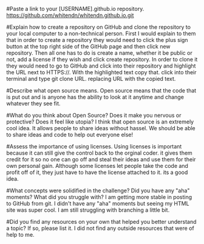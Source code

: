 #Paste a link to your [USERNAME].github.io repository.
https://github.com/whitendn/whitendn.github.io.git

#Explain how to create a repository on GitHub and clone the repository to your local computer to a non-technical person.
First I would explain to them that in order to create a repository they would need to click the plus sign button at the top right side of the GitHub page and then click new repository. Then all one has to do is create a name, whether it be public or not, add a license if they wish and click create repository. In order to clone it they would need to go to GitHub and click into their repository and highlight the URL next to HTTPS://. With the highlighted text copy that. click into their terminal and type git clone URL. replacing URL with the copied text. 

#Describe what open source means.
Open source means that the code that is put out and is anyone has the ability to look at it anytime and change whatever they see fit. 

#What do you think about Open Source? Does it make you nervous or protective? Does it feel like utopia?
I think that open source is an extremely cool idea. It allows people to share ideas without hassel. We should be able to share ideas and code to help out everyone else!

#Assess the importance of using licenses.
Using licenses is important because it can still give the control back to the orginal coder. it gives them credit for it so no one can go off and steal their ideas and use them for their own personal gain. Although some licenses let people take the code and profit off of it, they just have to have the license attached to it. its a good idea. 

#What concepts were solidified in the challenge? Did you have any "aha" moments? What did you struggle with?
I am getting more stable in posting to GitHub from git. I didn't have any "aha" moments but seeing my HTML site was super cool. I am still struggling with branching a little bit.

#Did you find any resources on your own that helped you better understand a topic? If so, please list it.
I did not find any outside resources that were of help to me.
